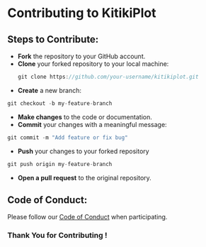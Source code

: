 # Contributing to KitikiPlot

## Steps to Contribute:

- **Fork** the repository to your GitHub account.
- **Clone** your forked repository to your local machine:
  ```javascript
  git clone https://github.com/your-username/kitikiplot.git
  ```
- **Create** a new branch:
```javascript
git checkout -b my-feature-branch
```
- **Make changes** to the code or documentation.
- **Commit** your changes with a meaningful message:
```javascript
git commit -m "Add feature or fix bug"
```
- **Push** your changes to your forked repository
```javascript
git push origin my-feature-branch
```
- **Open a pull request** to the original repository.
## Code of Conduct:
Please follow our <a href="https://github.com/BodduSriPavan-111/kitikiplot/blob/main/code_of_conduct.md">Code of Conduct</a> when participating.

### Thank You for Contributing !
